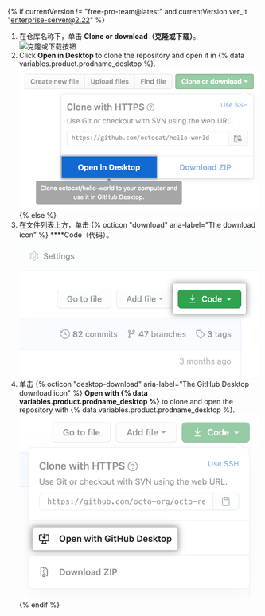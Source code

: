 {% if currentVersion != "free-pro-team@latest" and currentVersion ver_lt "enterprise-server@2.22" %}
1. 在仓库名称下，单击 **Clone or download（克隆或下载）**。 ![克隆或下载按钮](/assets/images/help/repository/clone-repo-clone-url-button.png)
1. Click **Open in Desktop** to clone the repository and open it in
{% data variables.product.prodname_desktop %}.
![“在 Desktop 中打开”按钮](/assets/images/help/desktop/open-in-desktop-button.png)
{% else %}
1. 在文件列表上方，单击 {% octicon "download" aria-label="The download icon" %} ****Code（代码）。 !["代码"按钮](/assets/images/help/repository/code-button.png)
1. 单击
{% octicon "desktop-download" aria-label="The GitHub Desktop download icon" %} **Open with {% data variables.product.prodname_desktop %}** to clone and open the repository with {% data variables.product.prodname_desktop %}.
  !["Open with {% data variables.product.prodname_desktop %}" button](/assets/images/help/repository/open-with-desktop.png)
{% endif %}
